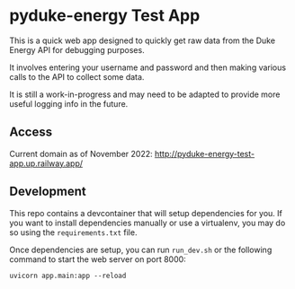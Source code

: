 # pyduke-energy Test App

This is a quick web app designed to quickly get raw data from the Duke Energy API for debugging purposes.

It involves entering your username and password and then making various calls to the API to collect some data.

It is still a work-in-progress and may need to be adapted to provide more useful logging info in the future.

## Access

Current domain as of November 2022: http://pyduke-energy-test-app.up.railway.app/

## Development

This repo contains a devcontainer that will setup dependencies for you. If you want to install dependencies manually or use a virtualenv, you may do so using the `requirements.txt` file.

Once dependencies are setup, you can run `run_dev.sh` or the following command to start the web server on port 8000:

    uvicorn app.main:app --reload
